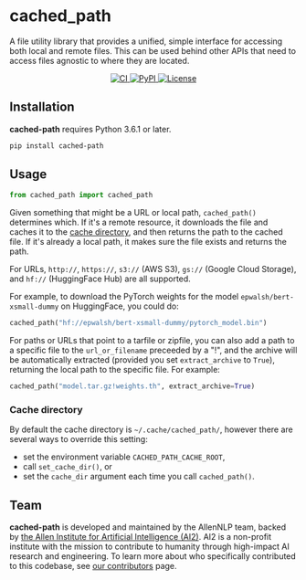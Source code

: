 # cached_path

A file utility library that provides a unified, simple interface for accessing both local and remote files.
This can be used behind other APIs that need to access files agnostic to where they are located.

<p align="center">
    <a href="https://github.com/allenai/cached_path/actions">
        <img alt="CI" src="https://github.com/allenai/cached_path/workflows/CI/badge.svg?event=push&branch=main">
    </a>
    <a href="https://pypi.org/project/cached_path/">
        <img alt="PyPI" src="https://img.shields.io/pypi/v/cached_path">
    </a>
    <a href="https://github.com/allenai/cached_path/blob/main/LICENSE">
        <img alt="License" src="https://img.shields.io/github/license/allenai/cached_path.svg?color=blue&cachedrop">
    </a>
    <br/>
</p>

## Installation

**cached-path** requires Python 3.6.1 or later.

```bash
pip install cached-path
```

## Usage

```python
from cached_path import cached_path
```

Given something that might be a URL or local path, `cached_path()` determines which.
If it's a remote resource, it downloads the file and caches it to the [cache directory](#cache-directory), and
then returns the path to the cached file. If it's already a local path,
it makes sure the file exists and returns the path.

For URLs, `http://`, `https://`, `s3://` (AWS S3), `gs://` (Google Cloud Storage), and `hf://` (HuggingFace Hub) are all supported.

For example, to download the PyTorch weights for the model `epwalsh/bert-xsmall-dummy`
on HuggingFace, you could do:

```python
cached_path("hf://epwalsh/bert-xsmall-dummy/pytorch_model.bin")
```

For paths or URLs that point to a tarfile or zipfile, you can also add a path
to a specific file to the `url_or_filename` preceeded by a "!", and the archive will
be automatically extracted (provided you set `extract_archive` to `True`),
returning the local path to the specific file. For example:

```python
cached_path("model.tar.gz!weights.th", extract_archive=True)
```

### Cache directory

By default the cache directory is `~/.cache/cached_path/`, however there are several ways to override this setting:
- set the environment variable `CACHED_PATH_CACHE_ROOT`,
- call `set_cache_dir()`, or
- set the `cache_dir` argument each time you call `cached_path()`.

## Team

**cached-path** is developed and maintained by the AllenNLP team, backed by [the Allen Institute for Artificial Intelligence (AI2)](https://allenai.org/).
AI2 is a non-profit institute with the mission to contribute to humanity through high-impact AI research and engineering.
To learn more about who specifically contributed to this codebase, see [our contributors](https://github.com/allenai/cached_path/graphs/contributors) page.
